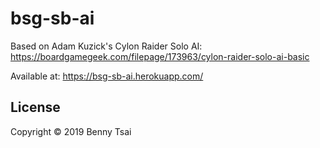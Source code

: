 # bsg-sb-ai

Based on Adam Kuzick's Cylon Raider Solo AI: https://boardgamegeek.com/filepage/173963/cylon-raider-solo-ai-basic

Available at: https://bsg-sb-ai.herokuapp.com/

## License

Copyright © 2019 Benny Tsai
